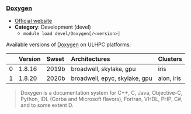 ### [Doxygen](https://www.doxygen.org)

* [Official website](https://www.doxygen.org)
* __Category__: Development (devel)
    -  `module load devel/Doxygen[/<version>]`

Available versions of [Doxygen](https://www.doxygen.org) on ULHPC platforms:

|    | Version   | Swset   | Architectures                 | Clusters   |
|---:|:----------|:--------|:------------------------------|:-----------|
|  0 | 1.8.16    | 2019b   | broadwell, skylake, gpu       | iris       |
|  1 | 1.8.20    | 2020b   | broadwell, epyc, skylake, gpu | aion, iris |

> Doxygen is a documentation system for C++, C, Java, Objective-C, Python, IDL (Corba and Microsoft flavors), Fortran, VHDL, PHP, C#, and to some extent D.
